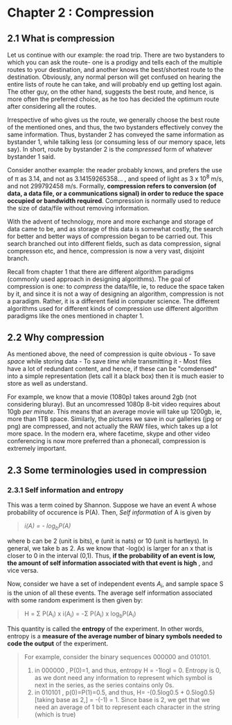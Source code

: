 # Chapter 2 : Compression

## 2.1 What is compression
Let us continue with our example: the road trip. There are two bystanders to which you can ask the route- one is a prodigy and tells each of the multiple routes to your destination, and another knows the best/shortest route to the destination. Obviously, any normal person will get confused on hearing the entire lists of route he can take, and will probably end up getting lost again. The other guy, on the other hand, suggests the best route, and hence, is more often the preferred choice, as he too has decided the optimum route after considering all the routes.

Irrespective of who gives us the route, we generally choose the best route of the mentioned ones, and thus, the two bystanders effectively convey the same information. Thus, bystander 2 has conveyed the same information as bystander 1, while talking less (or consuming less of our memory space, lets say). In short, route by bystander 2 is the *compressed* form of whatever bystander 1 said.

Consider another example: the reader probably knows, and prefers the use of π as 3.14, and not as 3.14159265358... , and speed of light as 3 x 10<sup>8</sup> m/s, and not 299792458 m/s. Formally, **compression refers to conversion (of data, a data file, or a communications signal) in order to reduce the space occupied or bandwidth required**. Compression is normally used to reduce the size of data/file without removing information.

With the advent of technology, more and more exchange and storage of data came to be, and as storage of this data is somewhat costly, the search for better and better ways of compression began to be carried out. This search branched out into different fields, such as data compression, signal compresson etc, and hence, compression is now a very vast, disjoint branch.

Recall from chapter 1 that there are different algorithm paradigms (commonly used approach in designing algorithms). The goal of compression is one: to *compress* the data/file, ie, to reduce the space taken by it, and since it is not a way of designing an algorithm, compression is not a paradigm. Rather, it is a different field in computer science. The different algorithms used for different kinds of compression use different algorithm paradigms like the ones mentioned in chapter 1.

## 2.2 Why compression
As mentioned above, the need of compression is quite obvious
    - To save *space* while storing data
    - To save *time* while transmitting it
    - Most files have a lot of redundant content, and hence, if these can be "comdensed" into a simple representation (lets call it a black box) then it is much easier to store as well as understand.

For example, we know that a movie (1080p) takes around 2gb (not considering bluray). But an uncomressed 1080p 8-bit video requires about 10gb *per minute*. This means that an average movie will take up 1200gb, ie, more than 1TB space. Similarly, the pictures we save in our galleries (jpg or png) are compressed, and not actually the RAW files, which takes up a lot more space. In the modern era, where facetime, skype and other video conferencing is now more preferred than a phonecall, compression is extremely important.

## 2.3 Some terminologies used in compression
### 2.3.1 Self information and entropy
This was a term coined by Shannon. Suppose we have an event A whose probability of occurence is P(A). Then, _Self information_ of A is given by <br>
> *i(A) = - log<sub>b</sub>P(A)*

where b can be 2 (unit is bits), e (unit is nats) or 10 (unit is hartleys). In general, we take b as 2.
As we know that -log(x) is larger for an x that is closer to 0 in the interval (0,1). Thus, **if the probability of an event is low, the amount of self information associated with that event is high** , and vice versa.

Now, consider we have a set of independent events *A<sub>i</sub>*, and sample space S is the union of all these events. The average self information associated with some random experiment is then given by:
> H = Σ P(A<sub>i</sub>) x i(A<sub>i</sub>) = -Σ P(A<sub>i</sub>) x log<sub>b</sub>P(A<sub>i</sub>)

This quantity is called the **entropy** of the experiment. In other words, entropy is a **measure of the average number of binary symbols needed to code the output** of the experiment.

> For example, consider the binary sequences 000000 and 010101.
> 1. in 000000 , P(0)=1, and thus, entropy H = -1logl = 0. Entropy is 0, as we dont need any information to represent which symbol is next in the series, as the series contains only 0s.
> 2. in 010101 , p(0)=P(1)=0.5, and thus, H= -(0.5log0.5 + 0.5log0.5) [taking base as 2,] = -(-1) = 1. Since base is 2, we get that we need an average of 1 bit to represent each character in the string (which is true)